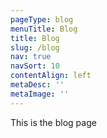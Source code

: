 ```yaml
---
pageType: blog
menuTitle: Blog
title: Blog
slug: /blog
nav: true
navSort: 10
contentAlign: left
metaDesc: ''
metaImage: ''
---
```

This is the blog page
